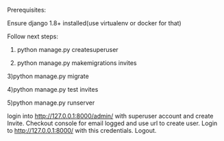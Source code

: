 Prerequisites:

Ensure django 1.8+ installed(use virtualenv or docker for that)

Follow next steps:

1) python manage.py createsuperuser
 

2) python manage.py makemigrations invites


3)python manage.py migrate


4)python manage.py test invites


5)python manage.py runserver


login into http://127.0.0.1:8000/admin/ with superuser account and create Invite.
Checkout console for email logged and use url to create user. Login to http://127.0.0.1:8000/ with this credentials.
Logout.
